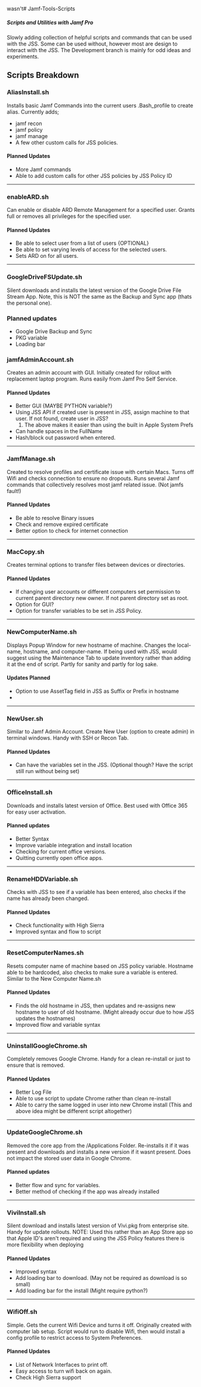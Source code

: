wasn't# Jamf-Tools-Scripts


##### Scripts and Utilities with Jamf Pro


Slowly adding collection of helpful scripts and commands that can be used with the JSS.
Some can be used without, however most are design to interact with the JSS.
The Development branch is mainly for odd ideas and experiments.


## Scripts Breakdown

### AliasInstall.sh
Installs basic Jamf Commands into the current users .Bash_profile to create alias.
Currently adds;
  - jamf recon
  - jamf policy
  - jamf manage
  - A few other custom calls for JSS policies.

#### Planned Updates
- More Jamf commands
- Able to add custom calls for other JSS policies by JSS Policy ID

--------------------------

### enableARD.sh
Can enable or disable ARD Remote Management for a specified user.
Grants full or removes all privileges for the specified user.

#### Planned Updates
- Be able to select user from a list of users {OPTIONAL}
- Be able to set varying levels of access for the selected users.
- Sets ARD on for all users.

---------------------------

### GoogleDriveFSUpdate.sh
Silent downloads and installs the latest version of the Google Drive File Stream App.
Note, this is NOT the same as the Backup and Sync app (thats the personal one).

### Planned updates
- Google Drive Backup and Sync
- PKG variable
- Loading bar

### jamfAdminAccount.sh
Creates an admin account with GUI. Initially created for rollout with replacement laptop program.
Runs easily from Jamf Pro Self Service.

#### Planned Updates
- Better GUI {MAYBE PYTHON variable?}
- Using JSS API if created user is present in JSS, assign machine to that user. If not found, create user in JSS?
	1. The above makes it easier than using the built in Apple System Prefs
- Can handle spaces in the FullName
- Hash/block out password when entered.

---------------------------

### JamfManage.sh
Created to resolve profiles and certificate issue with certain Macs.
Turns off Wifi and checks connection to ensure no dropouts. Runs several Jamf commands that collectively resolves most jamf related issue.
(Not jamfs fault!)

#### Planned Updates
- Be able to resolve Binary issues
- Check and remove expired certificate
- Better option to check for internet connection

---------------------------

### MacCopy.sh
Creates terminal options to transfer files between devices or directories.

#### Planned Updates
- If changing user accounts or different computers set permission to current parent directory new owner. If not parent directory set as root.
- Option for GUI?
- Option for transfer variables to be set in JSS Policy.

---------------------------

### NewComputerName.sh
Displays Popup Window for new hostname of machine.
Changes the local-name, hostname, and computer-name.
If being used with JSS, would suggest using the Maintenance Tab to update inventory rather than adding it at the end of script.
Partly for sanity and partly for log sake.

#### Updates Planned
- Option to use AssetTag field in JSS as Suffix or Prefix in hostname
-

---------------------------

### NewUser.sh
Similar to Jamf Admin Account. Create New User (option to create admin) in terminal windows.
Handy with SSH or Recon Tab.

#### Planned Updates
- Can have the variables set in the JSS. (Optional though? Have the script still run without being set)

---------------------------

### OfficeInstall.sh
Downloads and installs latest version of Office.
Best used with Office 365 for easy user activation.

#### Planned updates
- Better Syntax
- Improve variable integration and install location
- Checking for current office versions.
- Quitting currently open office apps.

---------------------------

### RenameHDDVariable.sh
Checks with JSS to see if a variable has been entered, also checks if the name has already been changed.

#### Planned Updates
- Check functionality with High Sierra
- Improved syntax and flow to script

---------------------------

### ResetComputerNames.sh
Resets computer name of machine based on JSS policy variable.
Hostname able to be hardcoded, also checks to make sure a variable is entered. Similar to the New Computer Name.sh

#### Planned Updates
- Finds the old hostname in JSS, then updates and re-assigns new hostname to user of old hostname. (Might already occur due to how JSS updates the hostnames)
- Improved flow and variable syntax

---------------------------

### UninstallGoogleChrome.sh
Completely removes Google Chrome. Handy for a clean re-install or just to ensure that is removed.

#### Planned Updates
- Better Log File
- Able to use script to update Chrome rather than clean re-install
- Able to carry the same logged in user into new Chrome install (This and above idea might be different script altogether)

---------------------------

### UpdateGoogleChrome.sh
Removed the core app from the /Applications Folder. Re-installs it if it was present and downloads and installs a new version if it wasnt present. Does not impact the stored user data in Google Chrome.

#### Planned updates
- Better flow and sync for variables.
- Better method of checking if the app was already installed

---------------------------

### ViviInstall.sh
Silent download and installs latest version of Vivi.pkg from enterprise site.
Handy for update rollouts.
NOTE: Used this rather than an App Store app so that Apple ID's aren't required and using the JSS Policy features there is more flexibility when deploying

#### Planned Updates
- Improved syntax
- Add loading bar to download. (May not be required as download is so small)
- Add loading bar for the install (Might require python?)

---------------------------

### WifiOff.sh
Simple. Gets the current Wifi Device and turns it off. Originally created with computer lab setup.
Script would run to disable Wifi, then would install a config profile to restrict access to System Preferences.

#### Planned Updates
- List of Network Interfaces to print off.
- Easy access to turn wifi back on again.
- Check High Sierra support
